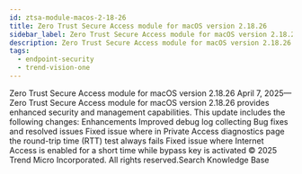 ```yaml
---
id: ztsa-module-macos-2-18-26
title: Zero Trust Secure Access module for macOS version 2.18.26
sidebar_label: Zero Trust Secure Access module for macOS version 2.18.26
description: Zero Trust Secure Access module for macOS version 2.18.26
tags:
  - endpoint-security
  - trend-vision-one
---
```


 Zero Trust Secure Access module for macOS version 2.18.26 April 7, 2025—Zero Trust Secure Access module for macOS version 2.18.26 provides enhanced security and management capabilities. This update includes the following changes: Enhancements Improved debug log collecting Bug fixes and resolved issues Fixed issue where in Private Access diagnostics page the round-trip time (RTT) test always fails Fixed issue where Internet Access is enabled for a short time while bypass key is activated © 2025 Trend Micro Incorporated. All rights reserved.Search Knowledge Base